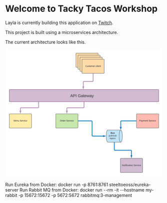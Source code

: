 # Welcome to Tacky Tacos Workshop

Layla is currently building this application on [Twitch](https://twitch.tv/laylacodesit).

This project is built using a microservices architecture.

The current architecture looks like this.

![Architecture Diagram](images/tanzutacos-architecture.png)

Run Eureka from Docker: docker run -p 8761:8761 steeltoeoss/eureka-server
Run Rabbit MQ from Docker: docker run --rm -it --hostname my-rabbit -p 15672:15672 -p 5672:5672 rabbitmq:3-management
